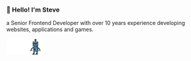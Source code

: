 ### 🤖 Hello! I'm Steve

a Senior Frontend Developer with over 10 years experience developing websites, applications and games.

<img src="https://raw.githubusercontent.com/Steveeeie/vanilla-js-parcel-starter/master/src/robot.gif" alt="" width="100" />


<!--
**Steveeeie/Steveeeie** is a ✨ _special_ ✨ repository because its `README.md` (this file) appears on your GitHub profile.

Here are some ideas to get you started:

- 🔭 I’m currently working on ...
- 🌱 I’m currently learning ...
- 👯 I’m looking to collaborate on ...
- 🤔 I’m looking for help with ...
- 💬 Ask me about ...
- 📫 How to reach me: ...
- 😄 Pronouns: ...
- ⚡ Fun fact: ...
-->
